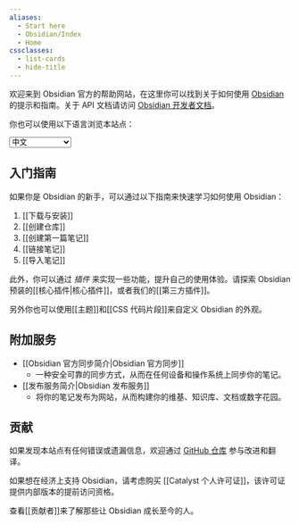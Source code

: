 ```yaml
---
aliases:
  - Start here
  - Obsidian/Index
  - Home
cssclasses:
  - list-cards
  - hide-title
---
```


欢迎来到 Obsidian 官方的帮助网站，在这里你可以找到关于如何使用 [Obsidian](https://obsidian.md) 的提示和指南。关于 API 文档请访问 [Obsidian 开发者文档](https://docs.obsidian.md/)。

你也可以使用以下语言浏览本站点：

<select class="dropdown select-location">
<option value="">中文</option>
<option value="https://help.obsidian.md/">English</option>
<option value="https://publish.obsidian.md/help-ar">العربية</option>
<option value="https://publish.obsidian.md/help-da">Dansk</option>
<option value="https://publish.obsidian.md/help-es">Español</option>
<option value="https://publish.obsidian.md/help-it">Italiano</option>
<option value="https://publish.obsidian.md/help-ja">日本語</option>
<option value="https://publish.obsidian.md/help-km">Phéasa Khmêr</option>
<option value="https://publish.obsidian.md/help-ko">한국어</option>
<option value="https://publish.obsidian.md/help-pt-br">Português</option>
<option value="https://publish.obsidian.md/help-ru">Русский</option>
<option value="https://publish.obsidian.md/help-vi">Tiếng Việt</option>
</select>

## 入门指南

如果你是 Obsidian 的新手，可以通过以下指南来快速学习如何使用 Obsidian：

1. [[下载与安装]]
2. [[创建仓库]]
3. [[创建第一篇笔记]]
4. [[链接笔记]]
5. [[导入笔记]]

此外，你可以通过 _插件_ 来实现一些功能，提升自己的使用体验。请探索 Obsidian 预装的[[核心插件|核心插件]]，或者我们的[[第三方插件]]。

另外你也可以使用[[主题]]和[[CSS 代码片段]]来自定义 Obsidian 的外观。

## 附加服务

- [[Obsidian 官方同步简介|Obsidian 官方同步]]
	- 一种安全可靠的同步方式，从而在任何设备和操作系统上同步你的笔记。
- [[发布服务简介|Obsidian 发布服务]]
	- 将你的笔记发布为网站，从而构建你的维基、知识库、文档或数字花园。

## 贡献

如果发现本站点有任何错误或遗漏信息，欢迎通过 [GitHub 仓库](https://github.com/obsidianmd/obsidian-docs/) 参与改进和翻译。

如果想在经济上支持 Obsidian，请考虑购买 [[Catalyst 个人许可证]]，该许可证提供内部版本的提前访问资格。

查看[[贡献者]]来了解那些让 Obsidian 成长至今的人。